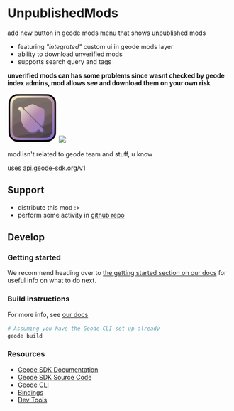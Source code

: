 # UnpublishedMods
add new button in geode mods menu that shows unpublished mods

- featuring *"integrated"* custom ui in geode mods layer
- ability to download unverified mods
- supports search query and tags

**unverified mods can has some problems since wasnt checked by geode index admins, mod allows see and download them on your own risk**

<img src="logo.png" width="112" alt="the mod's logo" />

<img src="https://repository-images.githubusercontent.com/837613599/c695114f-8592-43a4-b97c-15accb4e0ace" width="1337" />

mod isn't related to geode team and stuff, u know

uses [api.geode-sdk.org](https://geode-sdk.github.io/server/)/v1

## Support
- distribute this mod :>
- perform some activity in [github repo](https://github.com/user95401/UnpublishedMods)

## Develop

### Getting started
We recommend heading over to [the getting started section on our docs](https://docs.geode-sdk.org/getting-started/) for useful info on what to do next.

### Build instructions
For more info, see [our docs](https://docs.geode-sdk.org/getting-started/create-mod#build)
```sh
# Assuming you have the Geode CLI set up already
geode build
```

### Resources
* [Geode SDK Documentation](https://docs.geode-sdk.org/)
* [Geode SDK Source Code](https://github.com/geode-sdk/geode/)
* [Geode CLI](https://github.com/geode-sdk/cli)
* [Bindings](https://github.com/geode-sdk/bindings/)
* [Dev Tools](https://github.com/geode-sdk/DevTools)
